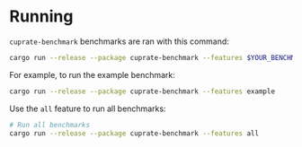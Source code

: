 # Running
`cuprate-benchmark` benchmarks are ran with this command:
```bash
cargo run --release --package cuprate-benchmark --features $YOUR_BENCHMARK_CRATE_FEATURE
```

For example, to run the example benchmark:
```bash
cargo run --release --package cuprate-benchmark --features example
```

Use the `all` feature to run all benchmarks:
```bash
# Run all benchmarks
cargo run --release --package cuprate-benchmark --features all
```
